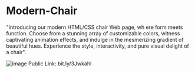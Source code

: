 # Modern-Chair
"Introducing our modern HTML/CSS chair Web page, wh ere form meets function. Choose from a stunning array of customizable colors, witness captivating animation effects, and indulge in the mesmerizing gradient of beautiful hues. Experience the style, interactivity, and pure visual delight of a chair".

![image](https://github.com/kmishraa/Modern-Chair/assets/104066423/8f34a3d3-5b9b-4ac6-932c-7a39fdd76abf)
Public Link: bit.ly/3JwkahI    
